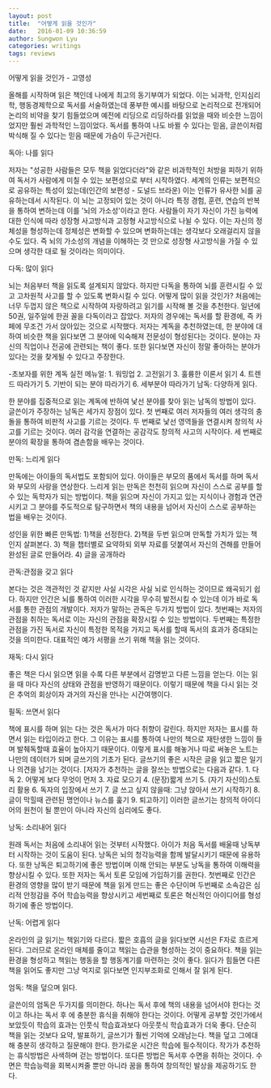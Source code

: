 ```yaml
---
layout: post
title:  "어떻게 읽을 것인가"
date:   2016-01-09 10:36:59
author: Sungwon Lyu
categories: writings
tags: reviews
---
```

어떻게 읽을 것인가 - 고영성

 올해를 시작하며 읽은 책인데 나에게 최고의 동기부여가 되었다. 이는 뇌과학, 인지심리학, 행동경제학으로 독서를 서술하였는데 풍부한 예시를 바탕으로 논리적으로 전개되어 논리의 비약을 찾기 힘들었으며 예전에 리딩으로 리딩하라를 읽었을 때와 비슷한 느낌이었지만 훨씬 과학적인 느낌이었다. 독서를 통하여 나도 바뀔 수 있다는 믿음, 글쓴이처럼 박식해 질 수 있다는 믿음 때문에 가슴이 두근거린다. 

독아: 나를 읽다

 저자는 "성공한 사람들은 모두 책을 읽었다더라"와 같은 비과학적인 처방을 피하기 위하여 독서가 사람에게 미칠 수 있는 보편성으로 부터 시작하였다. 세계의 인류는 보편적으로 공유하는 특성이 있는데(인간의 보편성 - 도널드 브라운) 이는 인류가 유사한 뇌를 공유하는데서 시작된다. 이 뇌는 고정되어 있는 것이 아니라 특정 경험, 훈련, 연습의 반복을 통하여 변하는데 이를 '뇌의 가소성'이라고 한다. 사람들이 자기 자신이 가진 능력에 대한 인식에 따라 성장형 사고방식과 고정형 사고방식으로 나뉠 수 있다. 이는 자신의 정체성을 형성하는데 정체성은 변화할 수 있으며 변화하는데는 생각보다 오래걸리지 않을 수도 있다. 즉 뇌의 가소성의 개념을 이해하는 것 만으로 성장형 사고방식을 가질 수 있으며 생각한 대로 될 것이라는 의미이다.

다독: 많이 읽다

 뇌는 처음부터 책을 읽도록 설계되지 않았다. 하지만 다독을 통하여 뇌를 훈련시킬 수 있고 고차원적 사고를 할 수 있도록 변화시킬 수 있다. 어떻게 많이 읽을 것인가? 처음에는 너무 두껍지 않은 책으로 시작하여 자랑하려고 읽기를 시작해 볼 것을 추천한다. 일년에 50권, 일주일에 한권 꼴을 다독이라고 잡았다. 저자의 경우에는 독서를 할 환경에, 즉 카페에 무조건 가서 앉아있는 것으로 시작했다. 저자는 계독을 추천하였는데, 한 분야에 대하여 비슷한 책을 읽다보면 그 분야에 익숙해져 전문성이 형성된다는 것이다. 분야는 자신의 직업이나 전공에 관련되는 책이 좋다. 또한 읽다보면 자신이 정말 좋아하는 분야가 있다는 것을 찾게될 수 있다고 주장한다. 

-초보자를 위한 계독 실전 메뉴얼: 1. 워밍업 2. 고전읽기 3. 훌륭한 이론서 읽기 4. 트렌드 따라가기 5. 기반이 되는 분야 따라가기 6. 세부분야 따라가기
남독: 다양하게 읽다. 

 한 분야를 집중적으로 읽는 계독에 반하여 낯선 분야를 찾아 읽는 남독의 방법이 있다. 글쓴이가 주장하는 남독은 세가지 장점이 있다. 첫 번째로 여러 저자들의 여러 생각의 충돌을 통하여 비판적 사고를 기르는 것이다. 두 번째로 낯선 영역들을 연결시켜 창의적 사고를 기르는 것이다. 여러 감각을 연결하는 공감각도 창의적 사고의 시작이다. 세 번째로 분야의 확장을 통하여 겸손함을 배우는 것이다. 

만독: 느리게 읽다

 만독에는 아이들의 독서법도 포함되어 있다. 아이들은 부모의 품에서 독서를 하며 독서와 부모의 사랑을 연상한다. 느리게 읽는 만독은 천천히 읽으며 자신이 스스로 공부를 할 수 있는 독학자가 되는 방법이다. 책을 읽으며 자신이 가지고 있는 지식이나 경험과 연관시키고 그 분야를 주도적으로 탐구하면서 책의 내용을 넘어서 자신이 스스로 공부하는 법을 배우는 것이다. 

성인을 위한 빠른 만독법: 1)책을 선정한다. 2)책을 두번 읽으며 만독할 가치가 있는 책인지 살펴본다. 3) 책을 챕터별로 요약하되 외부 자료를 덧붙여서 자신의 견해를 만들어 완성된 글로 만들어라. 4) 글을 공개하라

관독:관점을 갖고 읽다

 본다는 것은 객관적인 것 같지만 사실 시각은 사실 뇌로 인식하는 것이므로 왜곡되기 쉽다. 하지만 인간은 뇌를 통하여 이러한 시각을 무수히 발전시킬 수 있는데 이가 바로 독서를 통한 관점의 개발이다. 저자가 말하는 관독은 두가지 방법이 있다. 첫번째는 저자의 관점을 취하는 독서로 이는 자신의 관점을 확장시킬 수 있는 방법이다. 두번째는 특정한 관점을 가진 독서로 자신이 특정한 목적을 가지고 독서를 할때 독서의 효과가 증대되는 것을 의미한다. 대표적인 예가 서평을 쓰기 위해 책을 읽는 것이다. 

재독: 다시 읽다

 좋은 책은 다시 읽으면 읽을 수록 다른 부분에서 감명받고 다른 느낌을 얻는다. 이는 읽을 때 마다 자신의 상태와 관점을 반영하기 때문이다. 이렇기 때문에 책을 다시 읽는 것은 추억의 회상이자 과거의 자신을 만나는 시간여행이다. 

필독: 쓰면서 읽다

 책에 표시를 하며 읽는 다는 것은 독서가 마다 취향이 갈린다. 하지만 저자는 표시를 하면서 읽는 타입이라고 한다. 그 이유는 표시를 통하여 나만의 책으로 재탄생한 느낌이 들며 발췌독할때 효율이 높아지기 때문이다. 이렇게 표시를 해놓거나 따로 써놓은 노트는 나만의 데이터가 되며 글쓰기의 기초가 된다. 글쓰기의 좋은 시작은 글을 읽고 짧은 일기나 의견을 남기는 것이다. [저자가 추천하는 글을 잘쓰는 방법으로는 다음과 같다. 1. 다독 2. 어떻게 보다 무엇이 먼저 3. 자료 모으기 4. (문장)짧게 쓰기 5. (자기 자신의)스토리 활용 6. 독자의 입장에서 쓰기 7. 글 쓰고 싶지 않을때: 그냥 앉아서 쓰기 시작하기 8. 글이 막힐때 관련된 명언이나 뉴스를 훑기 9. 퇴고하기] 이러한 글쓰기는 창의적 아이디어의 원천이 될 뿐만이 아니라 자신의 심리에도 좋다. 

낭독: 소리내어 읽다

 원래 독서는 처음에 소리내어 읽는 것부터 시작했다. 아이가 처음 독서를 배울때 낭독부터 시작하는 것이 도움이 된다. 낭독은 뇌의 청각능력을 함께 발달시키기 때문에 유용하다. 또한 낭독은 퇴고하기에 좋은 방법이며 이해 안되는 부분도 낭독을 통하여 이해력을 향상시킬 수 있다. 또한 저자는 독서 토론 모임에 가입하기를 권한다. 첫번째로 인간은 환경의 영향을 많이 받기 때문에 책을 읽게 만드는 좋은 수단이며 두번째로 소속감은 심리적 안정감을 주어 학습능력을 향상시키고 세번째로 토론은 혁신적인 아이디어를 형성하기에 좋은 방법이다.

난독: 어렵게 읽다

 온라인의 글 읽기는 책읽기와 다르다. 짧은 호흡의 글을 읽다보면 시선은 F자로 흐르게된다. 그러므로 온라인 매체를 줄이고 책읽는 습관을 형성하는 것이 중요하다. 책을 읽는 환경을 형성하고 책읽는 행동을 할 행동계기를 마련하는 것이 좋다. 읽다가 힘들면 다른 책을 읽어도 좋지만 그냥 억지로 읽다보면 인지부조화로 인해서 잘 읽게 된다.

엄독: 책을 덮으며 읽다.

 글쓴이의 엄독은 두가지를 의미한다. 하나는 독서 후에 책의 내용을 넘어서야 한다는 것이고 하나는 독서 후 에 충분한 휴식을 취해야 한다는 것이다. 어떻게 공부할 것인가에서 보았듯이 학습의 효과는 인풋식 학습효과보다 아웃풋식 학습효과가 더욱 좋다. 단순히 책을 읽는 것보다 요약, 발표하기, 글쓰기가 훨씬 기억에 오래남는다. 책을 덮고 그에대해 충분히 생각하고 질문해야 한다. 한가로운 시간은 학습에 필수적이다. 작가가 추천하는 휴식방법은 사색하며 걷는 방법이다. 또다른 방법은 독서후 수면을 취하는 것이다. 수면은 학습능력을 회복시켜줄 뿐만 아니라 꿈을 통하여 창의적인 발상을 제공하기도 한다. 